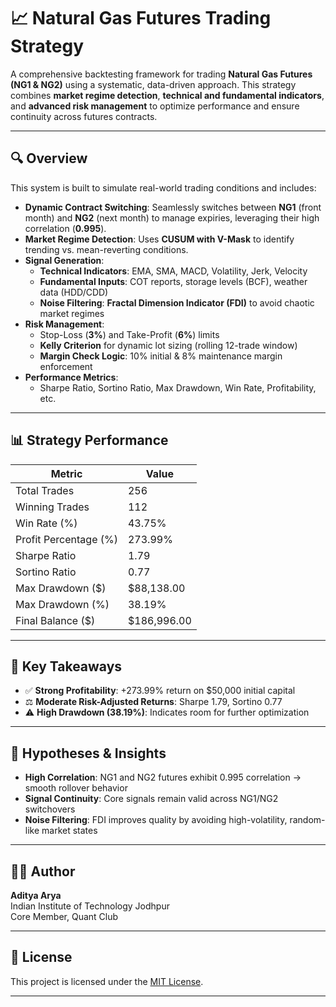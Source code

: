 # 📈 Natural Gas Futures Trading Strategy

A comprehensive backtesting framework for trading **Natural Gas Futures (NG1 & NG2)** using a systematic, data-driven approach. This strategy combines **market regime detection**, **technical and fundamental indicators**, and **advanced risk management** to optimize performance and ensure continuity across futures contracts.

---

## 🔍 Overview

This system is built to simulate real-world trading conditions and includes:

- **Dynamic Contract Switching**: Seamlessly switches between **NG1** (front month) and **NG2** (next month) to manage expiries, leveraging their high correlation (**0.995**).
- **Market Regime Detection**: Uses **CUSUM with V-Mask** to identify trending vs. mean-reverting conditions.
- **Signal Generation**:
  - **Technical Indicators**: EMA, SMA, MACD, Volatility, Jerk, Velocity
  - **Fundamental Inputs**: COT reports, storage levels (BCF), weather data (HDD/CDD)
  - **Noise Filtering**: **Fractal Dimension Indicator (FDI)** to avoid chaotic market regimes
- **Risk Management**:
  - Stop-Loss (**3%**) and Take-Profit (**6%**) limits
  - **Kelly Criterion** for dynamic lot sizing (rolling 12-trade window)
  - **Margin Check Logic**: 10% initial & 8% maintenance margin enforcement
- **Performance Metrics**:
  - Sharpe Ratio, Sortino Ratio, Max Drawdown, Win Rate, Profitability, etc.

---

## 📊 Strategy Performance

| **Metric**               | **Value**         |
|--------------------------|-------------------|
| Total Trades             | 256               |
| Winning Trades           | 112               |
| Win Rate (%)             | 43.75%            |
| Profit Percentage (%)    | 273.99%           |
| Sharpe Ratio             | 1.79              |
| Sortino Ratio            | 0.77              |
| Max Drawdown ($)         | $88,138.00        |
| Max Drawdown (%)         | 38.19%            |
| Final Balance ($)        | $186,996.00       |

---

## 🔑 Key Takeaways

- ✅ **Strong Profitability**: +273.99% return on $50,000 initial capital  
- ⚖️ **Moderate Risk-Adjusted Returns**: Sharpe 1.79, Sortino 0.77  
- ⚠️ **High Drawdown (38.19%)**: Indicates room for further optimization  

---

## 🧠 Hypotheses & Insights

- **High Correlation**: NG1 and NG2 futures exhibit 0.995 correlation → smooth rollover behavior
- **Signal Continuity**: Core signals remain valid across NG1/NG2 switchovers
- **Noise Filtering**: FDI improves quality by avoiding high-volatility, random-like market states

---

## 👨‍💻 Author

**Aditya Arya**  
Indian Institute of Technology Jodhpur  
Core Member, Quant Club

---

## 📝 License

This project is licensed under the [MIT License](LICENSE).

---


